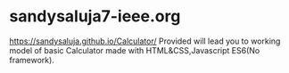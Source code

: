 # sandysaluja7-ieee.org
https://sandysaluja.github.io/Calculator/
Provided will lead you to working model of basic Calculator made with HTML&CSS,Javascript ES6(No framework).
